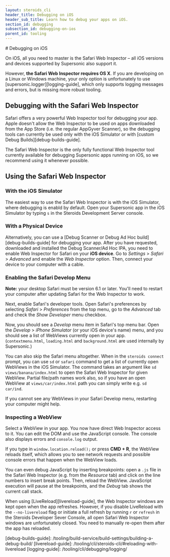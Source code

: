 ```yaml
---
layout: steroids_cli
header_title: Debugging on iOS
header_sub_title: Learn how to debug your apps on iOS.
section_id: debugging
subsection_id: debugging-on-ios
parent_id: tooling
---
```

<section class="docs-section" id="debugging-on-ios">
# Debugging on iOS

On iOS, all you need to master is the Safari Web Inspector – all iOS versions and devices supported by Supersonic also support it.

However, **the Safari Web Inspector requires OS X**. If you are developing on a Linux or Windows machine, your only option is unfortunately to use [supersonic.logger][logging-guide], which only supports logging messages and errors, but is missing more robust tooling.

## Debugging with the Safari Web Inspector

Safari offers a very powerful Web Inspector tool for debugging your app. Apple doesn't allow the Web Inspector to be used on apps downloaded from the App Store (i.e. the regular AppGyver Scanner), so the debugging tools can currently be used only with the iOS Simulator or with [custom Debug Builds][debug-builds-guide].

The Safari Web Inspector is the only fully functional Web Inspector tool currently available for debugging Supersonic apps running on iOS, so we recommend using it whenever possible.

## Using the Safari Web Inspector

### With the iOS Simulator
The easiest way to use the Safari Web Inspector is with the iOS Simulator, where debugging is enabld by default. Open your Supersonic app in the iOS Simulator by typing `s` in the Steroids Development Server console.

### With a Physical Device

Alternatively, you can use a [Debug Scanner or Debug Ad Hoc build][debug-builds-guide] for debugging your app. After you have requested, downloaded and installed the Debug Scanner/Ad Hoc IPA, you need to enable Web Inspector for Safari on your **iOS device**. Go to *Settings* > *Safari* > *Advanced* and enable the *Web Inspector* option. Then, connect your device to your computer with a cable.

### Enabling the Safari Develop Menu
<p class="advanced-panel">
  <strong>Note:</strong> your desktop Safari must be version 6.1 or later. You'll need to restart your computer after updating Safari for the Web Inspector to work.
</p>

Next, enable Safari's developer tools. Open Safari's preferences by selecting *Safari* > *Preferences* from the top menu, go to the *Advanced* tab and check the *Show Developer* menu checkbox.

Now, you should see a *Develop* menu item in Safari's top menu bar. Open the *Develop* > *iPhone Simulator* (or your iOS device's name) menu, and you should see a list of WebViews currently open in your app. (`contextmenu.html`, `loading.html` and `background.html` are used internally by Supersonic.)

You can also skip the Safari menu altogether. When in the `steroids connect` prompt, you can use `sd` or `safari` command to get a list of currently open WebViews in the iOS Simulator. The command takes an argument like `sd views/banana/index.html` to open the Safari Web Inspector for given WebView. Partial file/path names work also, so if you have an open WebView at `views/car/index.html` path you can simply write e.g. `sd car/ind`.

If you cannot see any WebViews in your Safari Develop menu, restarting your computer might help.

### Inspecting a WebView

Select a WebView in your app. You now have direct Web Inspector access to it. You can edit the DOM and use the JavaScript console. The console also displays errors and `console.log` output.

If you type in `window.location.reload();` or press **CMD + R**, the WebView reloads itself, which allows you to see network requests and possible console errors that happen when the WebView loads.

You can even debug JavaScript by inserting breakpoints: open a `.js` file in the Safari Web Inspector (e.g. from the *Resource* tab) and click on the line numbers to insert break points. Then, reload the WebView. JavaScript execution will pause at the breakpoints, and the *Debug* tab shows the current call stack.

When using [LiveReload][livereload-guide], the Web Inspector windows are kept open when the app refreshes. However, if you disable LiveReload with the `--no-livereload` flag or initiate a full refresh by running `r` or `refresh` in the Steroids Developer Sever Console, all open Safari Web Inspector windows are unfortunately closed. You need to manually re-open them after the app has reloaded.
</section>
[debug-builds-guide]: /tooling/build-service/build-settings/building-a-debug-build/
[livereload-guide]: /tooling/cli/steroids-cli/#reloading-with-livereload
[logging-guide]: /tooling/cli/debugging/logging/
